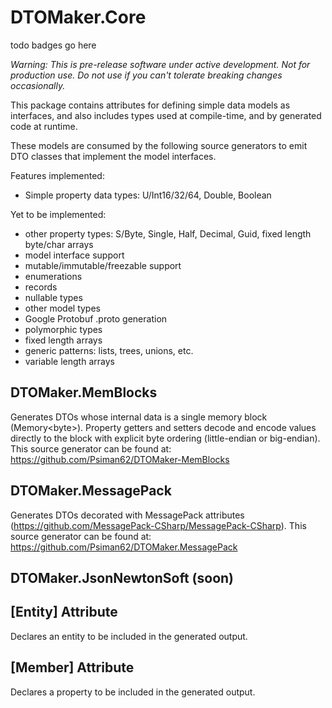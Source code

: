 # DTOMaker.Core

todo badges go here

*Warning: This is pre-release software under active development. Not for production use. Do not use if you can't tolerate breaking changes occasionally.*

This package contains attributes for defining simple data models as interfaces, and also includes types used 
at compile-time, and by generated code at runtime.

These models are consumed by the following source generators to emit DTO classes that implement the 
model interfaces.

Features implemented:
- Simple property data types: U/Int16/32/64, Double, Boolean

Yet to be implemented:
- other property types: S/Byte, Single, Half, Decimal, Guid, fixed length byte/char arrays
- model interface support
- mutable/immutable/freezable support
- enumerations
- records
- nullable types
- other model types
- Google Protobuf .proto generation
- polymorphic types
- fixed length arrays
- generic patterns: lists, trees, unions, etc.
- variable length arrays

## DTOMaker.MemBlocks
Generates DTOs whose internal data is a single memory block (Memory\<byte\>). Property getters and setters decode and encode
values directly to the block with explicit byte ordering (little-endian or big-endian). This source generator can be found 
at: https://github.com/Psiman62/DTOMaker-MemBlocks

## DTOMaker.MessagePack
Generates DTOs decorated with MessagePack attributes (https://github.com/MessagePack-CSharp/MessagePack-CSharp).
This source generator can be found at: https://github.com/Psiman62/DTOMaker.MessagePack

## DTOMaker.JsonNewtonSoft (soon)

## [Entity] Attribute
Declares an entity to be included in the generated output.

## [Member] Attribute
Declares a property to be included in the generated output.
